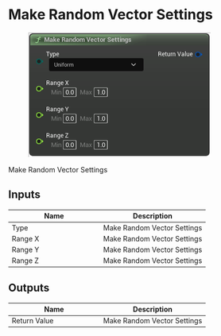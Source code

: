 # Make Random Vector Settings

<div align="left" data-full-width="false"><figure><img src="../../../api/Random/Make_Random_Vector_Settings.png" alt=""><figcaption></figcaption></figure></div>

Make Random Vector Settings

## Inputs

<table><thead><tr><th width="170">Name</th><th>Description</th></tr></thead><tbody><tr><td>Type</td><td>Make Random Vector Settings</td></tr><tr><td>Range X</td><td>Make Random Vector Settings</td></tr><tr><td>Range Y</td><td>Make Random Vector Settings</td></tr><tr><td>Range Z</td><td>Make Random Vector Settings</td></tr></tbody></table>

## Outputs

<table><thead><tr><th width="170">Name</th><th>Description</th></tr></thead><tbody><tr><td>Return Value</td><td>Make Random Vector Settings</td></tr></tbody></table>
